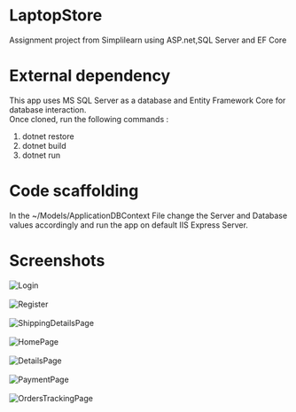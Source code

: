 # LaptopStore
Assignment project from Simplilearn using ASP.net,SQL Server and EF Core



# External dependency
This app uses MS SQL Server as a database and Entity Framework Core for database interaction.
 <br>
Once cloned, run the following commands :
<ol>
  <li>dotnet restore</li>
  <li>dotnet build</li>
  <li>dotnet run</li>
  </ol>
  

# Code scaffolding
In the ~/Models/ApplicationDBContext File change the Server and Database values accordingly and run the app on default IIS Express Server.
# Screenshots
![Login](https://user-images.githubusercontent.com/37139616/140653543-bd2c2353-8dbf-4ef5-ae97-faa36ffc06c5.PNG)
<br><br>
![Register](https://user-images.githubusercontent.com/37139616/140653555-1660496d-aca4-48b0-8682-29150d71c728.PNG)
<br><br>
![ShippingDetailsPage](https://user-images.githubusercontent.com/37139616/140653556-c26c381c-61e1-4f01-969f-44fe71c106ed.PNG)
<br><br>
![HomePage](https://user-images.githubusercontent.com/37139616/140653541-26fba4d8-bfd2-4d5e-9158-8482c5150521.PNG)
<br><br>
![DetailsPage](https://user-images.githubusercontent.com/37139616/140653537-d91e3d5b-f6c4-4f7b-991a-7ebde3b035a3.PNG)
<br><br>
![PaymentPage](https://user-images.githubusercontent.com/37139616/140653552-9983a089-cf17-4218-a82d-c28070171ef5.PNG)
<br><br>
![OrdersTrackingPage](https://user-images.githubusercontent.com/37139616/140653546-34463155-e02a-4bf0-81f7-3ce07137ee81.PNG)



